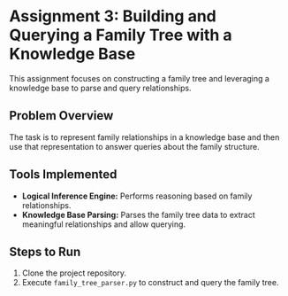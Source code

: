 # Assignment 3: Building and Querying a Family Tree with a Knowledge Base

This assignment focuses on constructing a family tree and leveraging a knowledge base to parse and query relationships.

## Problem Overview
The task is to represent family relationships in a knowledge base and then use that representation to answer queries about the family structure.

## Tools Implemented
- **Logical Inference Engine:** Performs reasoning based on family relationships.
- **Knowledge Base Parsing:** Parses the family tree data to extract meaningful relationships and allow querying.

## Steps to Run
1. Clone the project repository.
2. Execute `family_tree_parser.py` to construct and query the family tree.